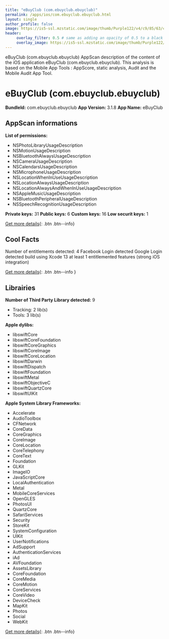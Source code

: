 ```yaml
---
title: "eBuyClub (com.ebuyclub.ebuyclub)"
permalink: /apps/ios/com.ebuyclub.ebuyclub.html
layout: single
author_profile: false
image: https://is5-ssl.mzstatic.com/image/thumb/Purple122/v4/c9/85/63/c98563fe-92b3-c11b-eb7a-0bd7893625b1/AppIcon-0-0-1x_U007emarketing-0-0-0-7-0-0-sRGB-0-0-0-GLES2_U002c0-512MB-85-220-0-0.png/512x512bb.jpg
header: 
     overlay_filter: 0.5 # same as adding an opacity of 0.5 to a black background
     overlay_image: https://is5-ssl.mzstatic.com/image/thumb/Purple122/v4/c9/85/63/c98563fe-92b3-c11b-eb7a-0bd7893625b1/AppIcon-0-0-1x_U007emarketing-0-0-0-7-0-0-sRGB-0-0-0-GLES2_U002c0-512MB-85-220-0-0.png/512x512bb.jpg
---
```

eBuyClub (com.ebuyclub.ebuyclub) AppScan description of the content of the iOS application eBuyClub (com.ebuyclub.ebuyclub). This analysis is based on the Mobile App Tools : AppScore, static analysis, Audit and the Mobile Audit App Tool.

# eBuyClub (com.ebuyclub.ebuyclub)

**BundleId:** com.ebuyclub.ebuyclub
**App Version:** 3.1.8
**App Name:** eBuyClub


## AppScan informations 

**List of permissions:** 
- NSPhotoLibraryUsageDescription
- NSMotionUsageDescription
- NSBluetoothAlwaysUsageDescription
- NSCameraUsageDescription
- NSCalendarsUsageDescription
- NSMicrophoneUsageDescription
- NSLocationWhenInUseUsageDescription
- NSLocationAlwaysUsageDescription
- NSLocationAlwaysAndWhenInUseUsageDescription
- NSAppleMusicUsageDescription
- NSBluetoothPeripheralUsageDescription
- NSSpeechRecognitionUsageDescription
  
  
**Private keys:** 31
**Public keys:** 6
**Custom keys:** 16
**Low securit keys:** 1
  
[Get more details](/pricing.html){: .btn .btn--info}

## Cool Facts

Number of entitlements detected: 4
Facebook Login detected
Google Login detected
build using Xcode 13
at least 1 entitlemented features (strong iOS integration)
  
[Get more details](/pricing.html){: .btn .btn--info }

## Librairies 
**Number of Third Party Library detected:** 9
- Tracking: 2 lib(s)
- Tools: 3 lib(s)


**Apple dylibs:**
- libswiftCore
- libswiftCoreFoundation
- libswiftCoreGraphics
- libswiftCoreImage
- libswiftCoreLocation
- libswiftDarwin
- libswiftDispatch
- libswiftFoundation
- libswiftMetal
- libswiftObjectiveC
- libswiftQuartzCore
- libswiftUIKit


**Apple System Library Frameworks:**
- Accelerate
- AudioToolbox
- CFNetwork
- CoreData
- CoreGraphics
- CoreImage
- CoreLocation
- CoreTelephony
- CoreText
- Foundation
- GLKit
- ImageIO
- JavaScriptCore
- LocalAuthentication
- Metal
- MobileCoreServices
- OpenGLES
- PhotosUI
- QuartzCore
- SafariServices
- Security
- StoreKit
- SystemConfiguration
- UIKit
- UserNotifications
- AdSupport
- AuthenticationServices
- iAd
- AVFoundation
- AssetsLibrary
- CoreFoundation
- CoreMedia
- CoreMotion
- CoreServices
- CoreVideo
- DeviceCheck
- MapKit
- Photos
- Social
- WebKit


  
[Get more details](/pricing.html){: .btn .btn--info}

